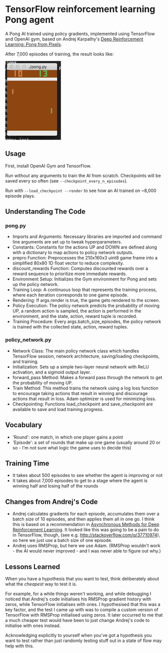 # TensorFlow reinforcement learning Pong agent

A Pong AI trained using policy gradients, implemented using TensorFlow and
OpenAI gym, based on Andrej Karpathy's [Deep Reinforcement Learning: Pong from
Pixels](http://karpathy.github.io/2016/05/31/rl/).

After 7,000 episodes of training, the result looks like:

![](images/playing.gif)

## Usage

First, install OpenAI Gym and TensorFlow.

Run without any arguments to train the AI from scratch. Checkpoints will be
saved every so often (see `--checkpoint_every_n_episodes`).

Run with `--load_checkpoint --render` to see how an AI trained on ~8,000 episode
plays.

## Understanding The Code

### pong.py

* Imports and Arguments: Necessary libraries are imported and command line arguments are set up to tweak hyperparameters.
* Constants: Constants for the actions UP and DOWN are defined along with a dictionary to map actions to policy network outputs.
* prepro Function: Preprocesses the 210x160x3 uint8 game frame into a simplified 80x80 1D float vector to reduce complexity.
* discount_rewards Function: Computes discounted rewards over a reward sequence to prioritize more immediate rewards.
* Environment Setup: Initializes the Gym environment for Pong and sets up the policy network.
* Training Loop: A continuous loop that represents the training process, where each iteration corresponds to one game episode.
* Rendering: If args.render is true, the game gets rendered to the screen.
* Policy Execution: The policy network predicts the probability of moving UP, a random action is sampled, the action is performed in the environment, and the state, action, reward tuple is recorded.
* Training Procedure: Every args.batch_size_episodes, the policy network is trained with the collected state, action, reward tuples.

### policy_network.py

* Network Class: The main policy network class which handles TensorFlow session, network architecture, saving/loading checkpoints, and training.
* Initialization: Sets up a simple two-layer neural network with ReLU activation, and a sigmoid output layer.
* forward_pass Method: Makes a forward pass through the network to get the probability of moving UP.
* Train Method: This method trains the network using a log loss function to encourage taking actions that result in winning and discourage actions that result in loss. Adam optimizer is used for minimizing loss.
* Checkpointing: Functions load_checkpoint and save_checkpoint are available to save and load training progress.


## Vocabulary

* 'Round': one match, in which one player gains a point
* 'Episode': a set of rounds that make up one game (usually around 20 or so -
  I'm not sure what logic the game uses to decide this)

## Training Time

* It takes about 500 episodes to see whether the agent is improving or not
* It takes about 7,000 episodes to get to a stage where the agent is winning
  half and losing half of the rounds

## Changes from Andrej's Code

* Andrej calculates gradients for each episode, accumulates them over a batch
  size of 10 episodes, and then applies them all in one go. I think this is
  based on a recommendation in [Asynchronous Methods for Deep Reinforcement
  Learning](https://arxiv.org/pdf/1602.01783.pdf). It looked like this was going
  to be a pain to do in TensorFlow, though, (see e.g.
  <http://stackoverflow.com/q/37710974>), so here we just use a batch size of
  one episode.
* Andrej uses RMSProp, but here we use Adam. (RMSProp wouldn't work - the AI
  would never improved - and I was never able to figure out why.)

## Lessons Learned

When you have a hypothesis that you want to test, think deliberately about what
the _cheapest_ way to test it is.

For example, for a while things weren't working, and while debugging I noticed
that Andrej's code initialises his RMSProp gradient history with zeros, while
TensorFlow initialises with ones. I hypothesised that this was a key factor, and
the test I came up with was to compile a custom version of TensorFlow with
RMSProp initialised using zeros. It later occurred to me that a much cheaper
test would have been to just change Andrej's code to initialise with ones
instead.

Acknowledging explicitly to yourself when you've got a hypothesis you want to
test rather than just randomly testing stuff out in a state of flow may help
with this.
